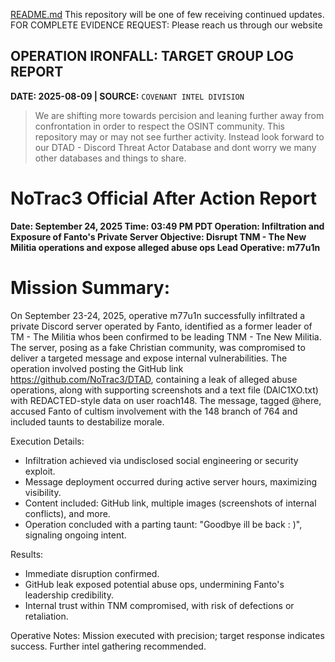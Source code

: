 [README.md](https://github.com/user-attachments/files/21803463/README.md)
This repository will be one of few receiving continued updates. 
FOR COMPLETE EVIDENCE REQUEST: Please reach us through our website 

## OPERATION IRONFALL: TARGET GROUP LOG REPORT
__DATE: 2025-08-09  | SOURCE:__ `COVENANT INTEL DIVISION`

> We are shifting more towards percision and leaning further away from confrontation in order to respect the OSINT community. This repository may or may not see further activity. Instead look forward to our DTAD - Discord Threat Actor Database and dont worry we many other databases and things to share.


# NoTrac3 Official After Action Report
__Date: September 24, 2025
Time: 03:49 PM PDT
Operation: Infiltration and Exposure of Fanto's Private Server
Objective: Disrupt TNM - The New Militia operations and expose alleged abuse ops
Lead Operative: m77u1n__

# Mission Summary:
On September 23-24, 2025, operative m77u1n successfully infiltrated a private Discord server operated by Fanto, identified as a former leader of TM - The Militia whos been confirmed to be leading TNM - Tne New Militia. The server, posing as a fake Christian community, was compromised to deliver a targeted message and expose internal vulnerabilities. The operation involved posting the GitHub link https://github.com/NoTrac3/DTAD, containing a leak of alleged abuse operations, along with supporting screenshots and a text file (DAlC1XO.txt) with REDACTED-style data on user roach148. The message, tagged @here, accused Fanto of cultism involvement with the 148 branch of 764 and included taunts to destabilize morale.

Execution Details:
- Infiltration achieved via undisclosed social engineering or security exploit.
- Message deployment occurred during active server hours, maximizing visibility.
- Content included: GitHub link, multiple images (screenshots of internal conflicts), and more.
- Operation concluded with a parting taunt: "Goodbye ill be back : )", signaling ongoing intent.

Results:
- Immediate disruption confirmed.
- GitHub leak exposed potential abuse ops, undermining Fanto's leadership credibility.
- Internal trust within TNM compromised, with risk of defections or retaliation.

Operative Notes:
Mission executed with precision; target response indicates success. Further intel gathering recommended.
